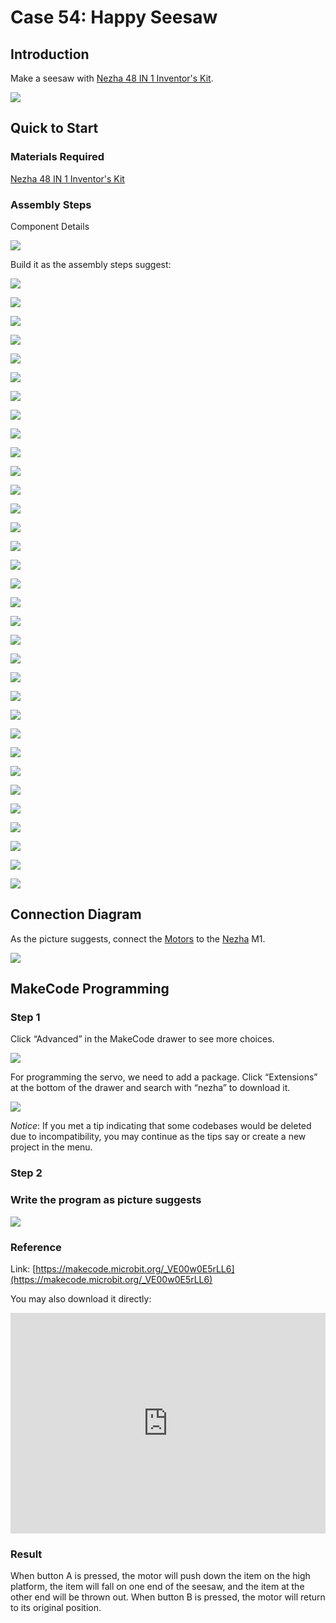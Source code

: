 # Case 54: Happy Seesaw
## Introduction

Make a seesaw with [Nezha 48 IN 1 Inventor's Kit](https://www.elecfreaks.com/nezha-inventor-s-kit-for-micro-bit-without-micro-bit-board.html).


![](./images/neza-inventor-s-kit-case-54-01.png)



## Quick to Start

### Materials Required

[Nezha 48 IN 1 Inventor's Kit](https://www.elecfreaks.com/nezha-inventor-s-kit-for-micro-bit-without-micro-bit-board.html)

### Assembly Steps

Component Details

![](./images/neza-inventor-s-kit-case-54-02.png)

Build it as the assembly steps suggest:




![](./images/neza-inventor-s-kit-step-54-01.png)

![](./images/neza-inventor-s-kit-step-54-02.png)

![](./images/neza-inventor-s-kit-step-54-03.png)

![](./images/neza-inventor-s-kit-step-54-04.png)

![](./images/neza-inventor-s-kit-step-54-05.png)

![](./images/neza-inventor-s-kit-step-54-06.png)

![](./images/neza-inventor-s-kit-step-54-07.png)

![](./images/neza-inventor-s-kit-step-54-08.png)

![](./images/neza-inventor-s-kit-step-54-09.png)

![](./images/neza-inventor-s-kit-step-54-10.png)

![](./images/neza-inventor-s-kit-step-54-11.png)

![](./images/neza-inventor-s-kit-step-54-12.png)

![](./images/neza-inventor-s-kit-step-54-13.png)

![](./images/neza-inventor-s-kit-step-54-14.png)

![](./images/neza-inventor-s-kit-step-54-15.png)

![](./images/neza-inventor-s-kit-step-54-16.png)

![](./images/neza-inventor-s-kit-step-54-17.png)

![](./images/neza-inventor-s-kit-step-54-18.png)

![](./images/neza-inventor-s-kit-step-54-19.png)

![](./images/neza-inventor-s-kit-step-54-20.png)

![](./images/neza-inventor-s-kit-step-54-21.png)

![](./images/neza-inventor-s-kit-step-54-22.png)

![](./images/neza-inventor-s-kit-step-54-23.png)

![](./images/neza-inventor-s-kit-step-54-24.png)

![](./images/neza-inventor-s-kit-step-54-25.png)

![](./images/neza-inventor-s-kit-step-54-26.png)

![](./images/neza-inventor-s-kit-step-54-27.png)

![](./images/neza-inventor-s-kit-step-54-28.png)

![](./images/neza-inventor-s-kit-step-54-29.png)

![](./images/neza-inventor-s-kit-step-54-30.png)

![](./images/neza-inventor-s-kit-step-54-31.png)

![](./images/neza-inventor-s-kit-step-54-32.png)

![](./images/neza-inventor-s-kit-step-54-33.png)

## Connection Diagram

As the picture suggests, connect the [Motors](https://www.elecfreaks.com/geekservo-motor-2kg-compatible-with-lego.html) to the [Nezha](https://www.elecfreaks.com/nezha-breakout-board.html)  M1.

![](./images/neza-inventor-s-kit-case-48-03.png)

## MakeCode Programming

### Step 1

Click “Advanced” in the MakeCode drawer to see more choices.

![](./images/neza-inventor-s-kit-case-37-04.png)

For programming the servo, we need to add a package. Click “Extensions” at the bottom of the drawer and search with “nezha” to download it.

![](./images/neza-inventor-s-kit-case-37-06.png)

*Notice*: If you met a tip indicating that some codebases would be deleted due to incompatibility, you may continue as the tips say or create a new project in the menu.

### Step 2
### Write the program as picture suggests

![](./images/neza-inventor-s-kit-case-50-07.png)

### Reference

Link: [https://makecode.microbit.org/_VE00w0E5rLL6](https://makecode.microbit.org/_VE00w0E5rLL6)

You may also download it directly:

<div style="position:relative;height:0;padding-bottom:70%;overflow:hidden;"><iframe style="position:absolute;top:0;left:0;width:100%;height:100%;" src="https://makecode.microbit.org/#pub:_VE00w0E5rLL6" frameborder="0" sandbox="allow-popups allow-forms allow-scripts allow-same-origin"></iframe></div>  

### Result

When button A is pressed, the motor will push down the item on the high platform, the item will fall on one end of the seesaw, and the item at the other end will be thrown out. When button B is pressed, the motor will return to its original position.

